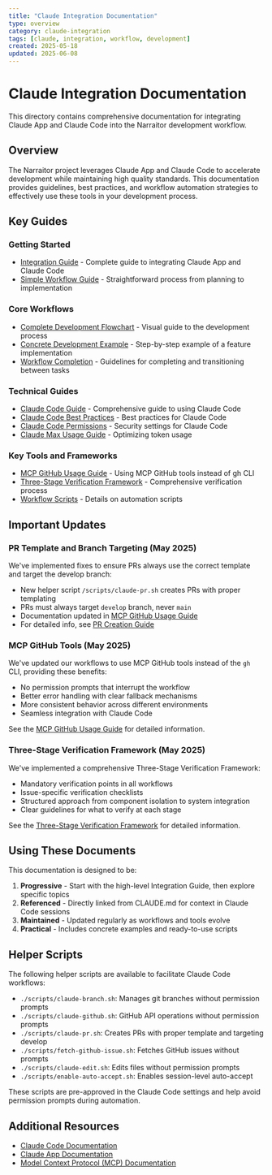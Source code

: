 ```yaml
---
title: "Claude Integration Documentation"
type: overview
category: claude-integration
tags: [claude, integration, workflow, development]
created: 2025-05-18
updated: 2025-06-08
---
```


# Claude Integration Documentation

This directory contains comprehensive documentation for integrating Claude App and Claude Code into the Narraitor development workflow.

## Overview

The Narraitor project leverages Claude App and Claude Code to accelerate development while maintaining high quality standards. This documentation provides guidelines, best practices, and workflow automation strategies to effectively use these tools in your development process.

## Key Guides

### Getting Started
- [Integration Guide](./integration-guide.md) - Complete guide to integrating Claude App and Claude Code
- [Simple Workflow Guide](./simple-workflow-guide.md) - Straightforward process from planning to implementation

### Core Workflows
- [Complete Development Flowchart](./complete-development-flowchart.md) - Visual guide to the development process
- [Concrete Development Example](./concrete-development-example.md) - Step-by-step example of a feature implementation
- [Workflow Completion](./workflow-completion.md) - Guidelines for completing and transitioning between tasks

### Technical Guides
- [Claude Code Guide](./claude-code-guide.md) - Comprehensive guide to using Claude Code
- [Claude Code Best Practices](./claude-code-best-practices.md) - Best practices for Claude Code
- [Claude Code Permissions](./claude-code-permissions.md) - Security settings for Claude Code
- [Claude Max Usage Guide](./claude-max-usage-guide.md) - Optimizing token usage

### Key Tools and Frameworks
- [MCP GitHub Usage Guide](./mcp-github-usage.md) - Using MCP GitHub tools instead of gh CLI
- [Three-Stage Verification Framework](./three-stage-verification.md) - Comprehensive verification process
- [Workflow Scripts](./workflow-scripts.md) - Details on automation scripts

## Important Updates

### PR Template and Branch Targeting (May 2025)

We've implemented fixes to ensure PRs always use the correct template and target the develop branch:

- New helper script `/scripts/claude-pr.sh` creates PRs with proper templating
- PRs must always target `develop` branch, never `main`
- Documentation updated in [MCP GitHub Usage Guide](./mcp-github-usage.md)
- For detailed info, see [PR Creation Guide](/Users/jackhaas/Projects/narraitor/docs/development/workflows/pr-creation-guide.md)

### MCP GitHub Tools (May 2025)

We've updated our workflows to use MCP GitHub tools instead of the `gh` CLI, providing these benefits:
- No permission prompts that interrupt the workflow
- Better error handling with clear fallback mechanisms
- More consistent behavior across different environments
- Seamless integration with Claude Code

See the [MCP GitHub Usage Guide](./mcp-github-usage.md) for detailed information.

### Three-Stage Verification Framework (May 2025)

We've implemented a comprehensive Three-Stage Verification Framework:
- Mandatory verification points in all workflows
- Issue-specific verification checklists
- Structured approach from component isolation to system integration
- Clear guidelines for what to verify at each stage

See the [Three-Stage Verification Framework](./three-stage-verification.md) for detailed information.

## Using These Documents

This documentation is designed to be:

1. **Progressive** - Start with the high-level Integration Guide, then explore specific topics
2. **Referenced** - Directly linked from CLAUDE.md for context in Claude Code sessions
3. **Maintained** - Updated regularly as workflows and tools evolve
4. **Practical** - Includes concrete examples and ready-to-use scripts

## Helper Scripts

The following helper scripts are available to facilitate Claude Code workflows:

- `./scripts/claude-branch.sh`: Manages git branches without permission prompts
- `./scripts/claude-github.sh`: GitHub API operations without permission prompts
- `./scripts/claude-pr.sh`: Creates PRs with proper template and targeting develop
- `./scripts/fetch-github-issue.sh`: Fetches GitHub issues without prompts
- `./scripts/claude-edit.sh`: Edits files without permission prompts
- `./scripts/enable-auto-accept.sh`: Enables session-level auto-accept

These scripts are pre-approved in the Claude Code settings and help avoid permission prompts during automation.

## Additional Resources

- [Claude Code Documentation](https://docs.anthropic.com/en/docs/claude-code/overview)
- [Claude App Documentation](https://docs.anthropic.com/en/docs/claude/overview)
- [Model Context Protocol (MCP) Documentation](https://docs.anthropic.com/en/docs/claude/mcp)
